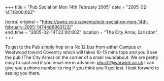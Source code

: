 +++
title = "Pub Social on Mon 14th February 2005"
date = "2005-02-14T18:00:00Z"

[extra]
original = "https://uwcs.co.uk/events/pub-social-on-mon-14th-february-2005-1474488963123/"    
end_time = "2005-02-14T23:00:00Z"
location = "The City Arms, Earlsdon"
+++

To get to the Pub simply hop on a No.12 bus from either Campus or Westwood toward Coventry which will takes 10-15 mins tops and you'll see the pub (The City Arms) on the corner of a small roundabout. We are pretty easy to spot and if you email me in advance: phucfl@warwick.ac.uk I can give you a phone number to ring if you think you'll get lost. I look forward to seeing you there.

